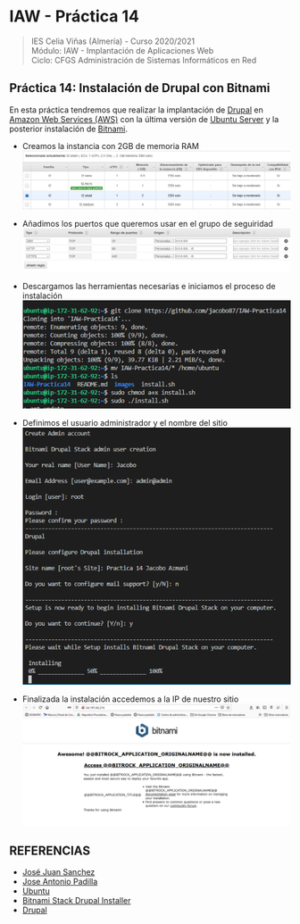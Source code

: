 # IAW - Práctica 14
>IES Celia Viñas (Almería) - Curso 2020/2021   
>Módulo: IAW - Implantación de Aplicaciones Web   
>Ciclo: CFGS Administración de Sistemas Informáticos en Red 

## Práctica 14: Instalación de Drupal con Bitnami
En esta práctica tendremos que realizar la implantación de [Drupal](https://es.wikipedia.org/wiki/Drupal) en [Amazon Web Services (AWS)](https://aws.amazon.com/es/) con la última versión de [Ubuntu Server](https://ubuntu.com/) y la posterior instalación de [Bitnami](https://bitnami.com/).

- Creamos la instancia con 2GB de memoria RAM
![Install](/images/ec1.png)

- Añadimos los puertos que queremos usar en el grupo de seguiridad
![Install](/images/ec2.png)

- Descargamos las herramientas necesarias e iniciamos el proceso de instalación
![Install](/images/ec3.png)

- Definimos el usuario administrador y el nombre del sitio
![Install](/images/ec4.png)

- Finalizada la instalación accedemos a la IP de nuestro sitio
![Install](/images/ec5.png)




## REFERENCIAS
- [José Juan Sanchez](https://josejuansanchez.org/iaw/practica-13/index.html)
- [Jose Antonio Padilla](https://github.com/japsasir/iaw-practica-13)
- [Ubuntu](https://ubuntu.com/)
- [Bitnami Stack Drupal Installer](https://bitnami.com/stack/drupal/installer)
- [Drupal](https://es.wikipedia.org/wiki/Drupal)